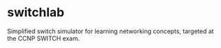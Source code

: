 switchlab
=========

Simplified switch simulator for learning networking concepts, targeted at the CCNP SWITCH exam.
